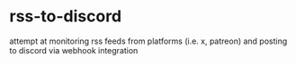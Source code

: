 # rss-to-discord
attempt at monitoring rss feeds from platforms (i.e. x, patreon) and posting to discord via webhook integration

